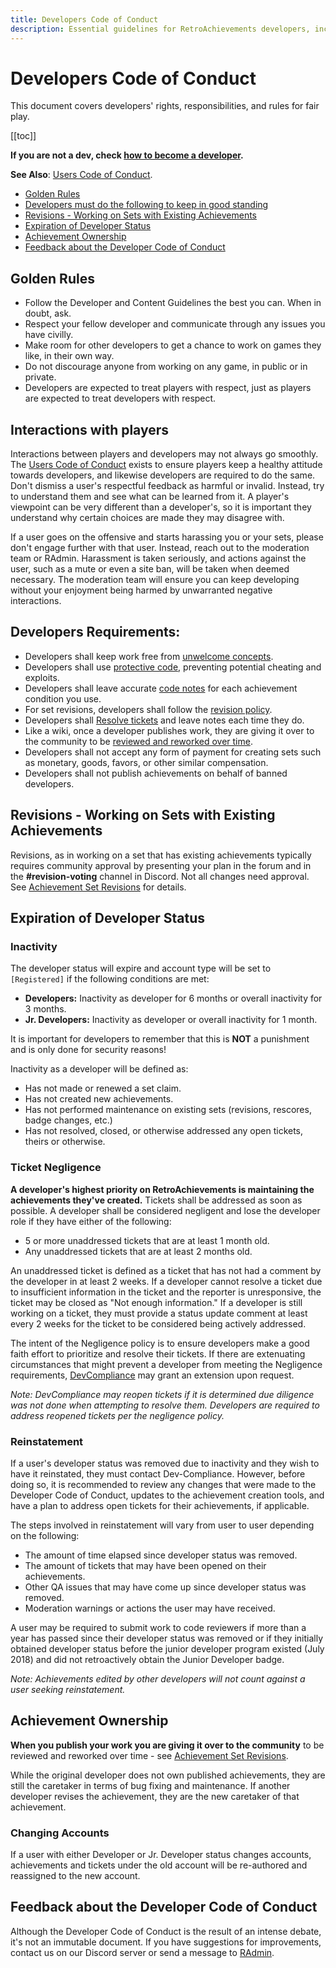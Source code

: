 ```yaml
---
title: Developers Code of Conduct
description: Essential guidelines for RetroAchievements developers, including responsibilities, rules for fair play, and steps to maintain good standing in the community.
---
```


# Developers Code of Conduct

This document covers developers' rights, responsibilities, and rules for fair play.

[[toc]]

**If you are not a dev, check [how to become a developer](/developer-docs/how-to-become-an-achievement-developer).**

**See Also**: [Users Code of Conduct](/guidelines/users/code-of-conduct).

- [Golden Rules](#golden-rules)
- [Developers must do the following to keep in good standing](#developers-must-do-the-following-to-keep-in-good-standing)
- [Revisions - Working on Sets with Existing Achievements](#revisions---working-on-sets-with-existing-achievements)
- [Expiration of Developer Status](#expiration-of-developer-status)
- [Achievement Ownership](#achievement-ownership)
- [Feedback about the Developer Code of Conduct](#feedback-about-the-developer-code-of-conduct)

## Golden Rules

- Follow the Developer and Content Guidelines the best you can. When in doubt, ask.
- Respect your fellow developer and communicate through any issues you have civilly.
- Make room for other developers to get a chance to work on games they like, in their own way.
- Do not discourage anyone from working on any game, in public or in private.
- Developers are expected to treat players with respect, just as players are expected to treat developers with respect.

## Interactions with players

Interactions between players and developers may not always go smoothly. The [Users Code of Conduct](/guidelines/users/code-of-conduct.html) exists to ensure players keep a healthy attitude towards developers, and likewise developers are required to do the same. Don't dismiss a user's respectful feedback as harmful or invalid. Instead, try to understand them and see what can be learned from it. A player's viewpoint can be very different than a developer's, so it is important they understand why certain choices are made they may disagree with.

If a user goes on the offensive and starts harassing you or your sets, please don't engage further with that user. Instead, reach out to the moderation team or RAdmin. Harassment is taken seriously, and actions against the user, such as a mute or even a site ban, will be taken when deemed necessary. The moderation team will ensure you can keep developing without your enjoyment being harmed by unwarranted negative interactions.

## Developers Requirements:

- Developers shall keep work free from [unwelcome concepts](/guidelines/content/unwelcome-concepts).
- Developers shall use [protective code](/guidelines/content/achievement-set-requirements), preventing potential cheating and exploits.
- Developers shall leave accurate [code notes](/guidelines/content/code-notes) for each achievement condition you use.
- For set revisions, developers shall follow the [revision policy](/guidelines/content/achievement-set-revisions).
- Developers shall [Resolve tickets](/guidelines/developers/handling-tickets) and leave notes each time they do.
- Like a wiki, once a developer publishes work, they are giving it over to the community to be [reviewed and reworked over time](#achievement-ownership).
- Developers shall not accept any form of payment for creating sets such as monetary, goods, favors, or other similar compensation.
- Developers shall not publish achievements on behalf of banned developers.

## Revisions - Working on Sets with Existing Achievements

Revisions, as in working on a set that has existing achievements typically requires community approval by presenting your plan in the forum and in the **#revision-voting** channel in Discord. Not all changes need approval. See [Achievement Set Revisions](/guidelines/content/achievement-set-revisions) for details.

## Expiration of Developer Status

### Inactivity

The developer status will expire and account type will be set to `[Registered]` if the following conditions are met:

- **Developers:** Inactivity as developer for 6 months or overall inactivity for 3 months.
- **Jr. Developers:** Inactivity as developer or overall inactivity for 1 month.

It is important for developers to remember that this is **NOT** a punishment and is only done for security reasons!

Inactivity as a developer will be defined as:

- Has not made or renewed a set claim.
- Has not created new achievements.
- Has not performed maintenance on existing sets (revisions, rescores, badge changes, etc.)
- Has not resolved, closed, or otherwise addressed any open tickets, theirs or otherwise.

### Ticket Negligence

**A developer's highest priority on RetroAchievements is maintaining the achievements they've created.** Tickets shall be addressed as soon as possible. A developer shall be considered negligent and lose the developer role if they have either of the following:

- 5 or more unaddressed tickets that are at least 1 month old.
- Any unaddressed tickets that are at least 2 months old.

An unaddressed ticket is defined as a ticket that has not had a comment by the developer in at least 2 weeks. If a developer cannot resolve a ticket due to insufficient information in the ticket and the reporter is unresponsive, the ticket may be closed as "Not enough information." If a developer is still working on a ticket, they must provide a status update comment at least every 2 weeks for the ticket to be considered being actively addressed.

The intent of the Negligence policy is to ensure developers make a good faith effort to prioritize and resolve their tickets. If there are extenuating circumstances that might prevent a developer from meeting the Negligence requirements, [DevCompliance](https://retroachievements.org/messages/create?to=DevCompliance) may grant an extension upon request.

_Note: DevCompliance may reopen tickets if it is determined due diligence was not done when attempting to resolve them.  Developers are required to address reopened tickets per the negligence policy._

### Reinstatement

If a user's developer status was removed due to inactivity and they wish to have it reinstated, they must contact Dev-Compliance. However, before doing so, it is recommended to review any changes that were made to the Developer Code of Conduct, updates to the achievement creation tools, and have a plan to address open tickets for their achievements, if applicable.

The steps involved in reinstatement will vary from user to user depending on the following:

- The amount of time elapsed since developer status was removed.
- The amount of tickets that may have been opened on their achievements.
- Other QA issues that may have come up since developer status was removed.
- Moderation warnings or actions the user may have received.

A user may be required to submit work to code reviewers if more than a year has passed since their developer status was removed or if they initially obtained developer status before the junior developer program existed (July 2018) and did not retroactively obtain the Junior Developer badge.

_Note: Achievements edited by other developers will not count against a user seeking reinstatement._

## Achievement Ownership

**When you publish your work you are giving it over to the community** to be reviewed and reworked over time - see [Achievement Set Revisions](/guidelines/content/achievement-set-revisions).

While the original developer does not own published achievements, they are still the caretaker in terms of bug fixing and maintenance. If another developer revises the achievement, they are the new caretaker of that achievement.

### Changing Accounts

If a user with either Developer or Jr. Developer status changes accounts, achievements and tickets under the old account will be re-authored and reassigned to the new account.

## Feedback about the Developer Code of Conduct

Although the Developer Code of Conduct is the result of an intense debate, it's not an immutable document. If you have suggestions for improvements, contact us on our Discord server or send a message to [RAdmin](https://retroachievements.org/user/RAdmin).